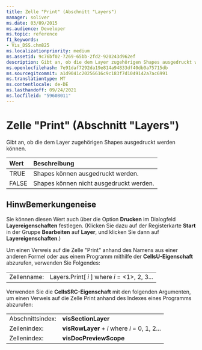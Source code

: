 ```yaml
---
title: Zelle "Print" (Abschnitt "Layers")
manager: soliver
ms.date: 03/09/2015
ms.audience: Developer
ms.topic: reference
f1_keywords:
- Vis_DSS.chm825
ms.localizationpriority: medium
ms.assetid: 9c76bf02-7269-65bb-2fd2-920243d962ef
description: Gibt an, ob die dem Layer zugehörigen Shapes ausgedruckt werden können.
ms.openlocfilehash: 7e91daf7292da19e814a94833df40db0a75715db
ms.sourcegitcommit: a1d9041c20256616c9c183f7d1049142a7ac6991
ms.translationtype: MT
ms.contentlocale: de-DE
ms.lasthandoff: 09/24/2021
ms.locfileid: "59608011"
---
```

# <a name="print-cell-layers-section"></a>Zelle "Print" (Abschnitt "Layers")

Gibt an, ob die dem Layer zugehörigen Shapes ausgedruckt werden können.
  
|**Wert**|**Beschreibung**|
|:-----|:-----|
|TRUE  <br/> |Shapes können ausgedruckt werden.  <br/> |
|FALSE  <br/> |Shapes können nicht ausgedruckt werden.  <br/> |
   
## <a name="remarks"></a>HinwBemerkungeneise

Sie können diesen Wert auch über die Option **Drucken** im Dialogfeld **Layereigenschaften** festlegen. (Klicken Sie dazu auf der Registerkarte **Start** in der Gruppe **Bearbeiten** auf **Layer**, und klicken Sie dann auf **Layereigenschaften**.)
  
Um einen Verweis auf die Zelle "Print" anhand des Namens aus einer anderen Formel oder aus einem Programm mithilfe der **CellsU-Eigenschaft** abzurufen, verwenden Sie Folgendes: 
  
|||
|:-----|:-----|
|Zellenname:  <br/> |Layers.Print[ *i*  ] where  *i*  = <1>, 2, 3...  <br/> |
   
Verwenden Sie die **CellsSRC-Eigenschaft** mit den folgenden Argumenten, um einen Verweis auf die Zelle Print anhand des Indexes eines Programms abzurufen: 
  
|||
|:-----|:-----|
|Abschnittsindex:  <br/> |**visSectionLayer** <br/> |
|Zeilenindex:  <br/> |**visRowLayer**  +   *i* where *i* = 0, 1, 2...  <br/> |
|Zellenindex:  <br/> |**visDocPreviewScope** <br/> |
   

